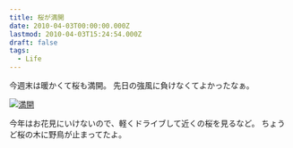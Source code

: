 ```yaml
---
title: 桜が満開
date: 2010-04-03T00:00:00.000Z
lastmod: 2010-04-03T15:24:54.000Z
draft: false
tags:
  - Life
---
```


今週末は暖かくて桜も満開。 先日の強風に負けなくてよかったなぁ。

[![満開](https://farm3.staticflickr.com/2720/4487047000_681c0208d3.jpg "満開")](http://www.flickr.com/photos/machu/4487047000/)

今年はお花見にいけないので、軽くドライブして近くの桜を見るなど。 ちょうど桜の木に野鳥が止まってたよ。
